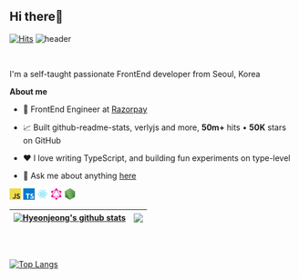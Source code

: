 ## Hi there👋
[![Hits](https://hits.seeyoufarm.com/api/count/incr/badge.svg?url=https%3A%2F%2Fgithub.com%2Femily-hong&count_bg=%2386E759&title_bg=%230879F1&icon=angellist.svg&icon_color=%23E7E7E7&title=welcome&edge_flat=false)](https://hits.seeyoufarm.com)
![header](https://capsule-render.vercel.app/api?type=waving&color=auto&height=300&section=header&text=Welcome&fontSize=90&animation=fadeIn&fontAlignY=38&desc=Hyeonjeong's%20GitHub%20Profile)

<!--
<p align="center"><a href="https://anuraghazra.github.io"><img width="80%" alt="Hello, I'm Anurag. I do open source!" src="./assets/gh-readme-header.png" /></a></p>
-->

<br />

I'm a self-taught passionate FrontEnd developer from Seoul, Korea

**About me**

- 💼 FrontEnd Engineer at [Razorpay](http://razorpay.com/)

- 📈 Built github-readme-stats, verlyjs and more, **50m+** hits • **50K** stars on GitHub

- ❤️ I love writing TypeScript, and building fun experiments on type-level

- 💬 Ask me about anything [here](https://github.com/anuraghazra/anuraghazra/issues)

<code><img height="20" alt="javascript" src="https://raw.githubusercontent.com/github/explore/80688e429a7d4ef2fca1e82350fe8e3517d3494d/topics/javascript/javascript.png"></code>
<code><img height="20" alt="typescript" src="https://raw.githubusercontent.com/github/explore/80688e429a7d4ef2fca1e82350fe8e3517d3494d/topics/typescript/typescript.png"></code>
<code><img height="20" alt="react" src="https://raw.githubusercontent.com/github/explore/80688e429a7d4ef2fca1e82350fe8e3517d3494d/topics/react/react.png"></code>
<code><img height="20" alt="graphql" src="https://raw.githubusercontent.com/github/explore/5c058a388828bb5fde0bcafd4bc867b5bb3f26f3/topics/graphql/graphql.png"></code>
<code><img height="20" alt="nodejs" src="https://raw.githubusercontent.com/github/explore/80688e429a7d4ef2fca1e82350fe8e3517d3494d/topics/nodejs/nodejs.png"></code>    


| <a href="https://github.com/emily-hong/github-readme-stats"><img align="center" src="https://github-readme-stats.vercel.app/api?username=emily-hong&show_icons=true&include_all_commits=true&theme=buefy&hide_border=true" alt="Hyeonjeong's github stats" /></a> | <a href="https://github.com/emily-hong/github-readme-stats"><img align="center" src="https://github-readme-stats.vercel.app/api/top-langs/?username=emily-hong&layout=compact&theme=buefy&hide_border=true" /></a> |
| ------------- | ------------- |

<br />
<br />

<!--
<a href="https://twitter.com/anuraghazru">
  <img align="right" alt="emily-hong | Twitter" width="21px" src="https://raw.githubusercontent.com/emily-hong/emily-hong/master/assets/twitter.svg" />
</a>
<a href="https://codesandbox.io/u/anuraghazra">
  <img align="right" alt="emily-hong | CodeSandbox" width="20px" src="https://raw.githubusercontent.com/emily-hong/emily-hong/master/assets/codesandbox.svg" />
</a>
-->

<!-- 사용한 언어 비율 -->
[![Top Langs](https://github-readme-stats.vercel.app/api/top-langs/?username=emily-hong&layout=donut&theme=dark)](https://github.com/emily-hong/github-readme-stats)

